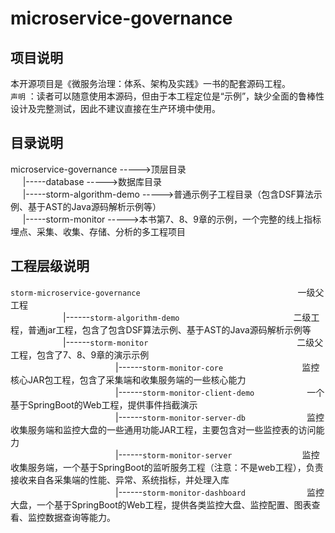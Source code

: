 # microservice-governance
## 项目说明
本开源项目是《微服务治理：体系、架构及实践》一书的配套源码工程。
<br>
`声明` ：读者可以随意使用本源码，但由于本工程定位是“示例”，缺少全面的鲁棒性设计及完整测试，因此不建议直接在生产环境中使用。
## 目录说明
microservice-governance                      ----->顶层目录<br>
&nbsp;&nbsp;&nbsp;&nbsp;       |-----database                        ----->数据库目录<br>
&nbsp;&nbsp;&nbsp;&nbsp;       |-----storm-algorithm-demo            ----->普通示例子工程目录（包含DSF算法示例、基于AST的Java源码解析示例等）<br>
&nbsp;&nbsp;&nbsp;&nbsp;       |-----storm-monitor                   ----->本书第7、8、9章的示例，一个完整的线上指标埋点、采集、收集、存储、分析的多工程项目 
## 工程层级说明
`storm-microservice-governance`　　　　　　　　　　　　　　　　　　一级父工程<br>
　　　　　　|------`storm-algorithm-demo`　　　　　　　　　　　　　二级工程，普通jar工程，包含了包含DSF算法示例、基于AST的Java源码解析示例等<br>
　　　　　　|------`storm-monitor`　　　　　　　　　　　　　　　　　二级父工程，包含了7、8、9章的演示示例<br>
　　　　　　　　　　　　|------`storm-monitor-core`　　　　　　　　　监控核心JAR包工程，包含了采集端和收集服务端的一些核心能力<br>
　　　　　　　　　　　　|------`storm-monitor-client-demo`　　　　　　一个基于SpringBoot的Web工程，提供事件挡截演示<br>
　　　　　　　　　　　　|------`storm-monitor-server-db`　　　　　　　监控收集服务端和监控大盘的一些通用功能JAR工程，主要包含对一些监控表的访问能力<br>
　　　　　　　　　　　　|------`storm-monitor-server`　　　　　　　　监控收集服务端，一个基于SpringBoot的监听服务工程（注意：不是web工程），负责接收来自各采集端的性能、异常、系统指标，并处理入库<br>
　　　　　　　　　　　　|------`storm-monitor-dashboard`　　　　　　　监控大盘，一个基于SpringBoot的Web工程，提供各类监控大盘、监控配置、图表查看、监控数据查询等能力。<br>

